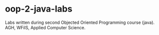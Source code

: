 # oop-2-java-labs
Labs written during second Objected Oriented Programming course (java). AGH, WFiIS, Applied Computer Science.
